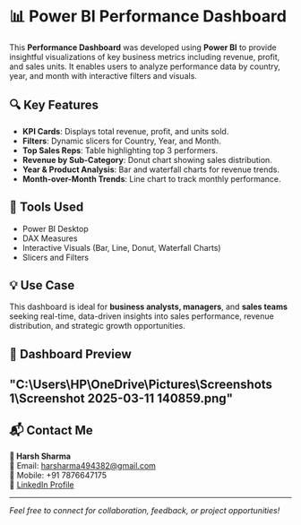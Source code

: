 # 📊 Power BI Performance Dashboard

This **Performance Dashboard** was developed using **Power BI** to provide insightful visualizations of key business metrics including revenue, profit, and sales units. It enables users to analyze performance data by country, year, and month with interactive filters and visuals.

## 🔍 Key Features

- **KPI Cards**: Displays total revenue, profit, and units sold.
- **Filters**: Dynamic slicers for Country, Year, and Month.
- **Top Sales Reps**: Table highlighting top 3 performers.
- **Revenue by Sub-Category**: Donut chart showing sales distribution.
- **Year & Product Analysis**: Bar and waterfall charts for revenue trends.
- **Month-over-Month Trends**: Line chart to track monthly performance.

## 💼 Tools Used

- Power BI Desktop  
- DAX Measures  
- Interactive Visuals (Bar, Line, Donut, Waterfall Charts)  
- Slicers and Filters

## 💡 Use Case

This dashboard is ideal for **business analysts, managers**, and **sales teams** seeking real-time, data-driven insights into sales performance, revenue distribution, and strategic growth opportunities.

## 📸 Dashboard Preview
"C:\Users\HP\OneDrive\Pictures\Screenshots 1\Screenshot 2025-03-11 140859.png"
---

## 📬 Contact Me

**👤 Harsh Sharma**  
📧 Email: harsharma494382@gmail.com  
📱 Mobile: +91 7876647175  
🔗 [LinkedIn Profile](https://www.linkedin.com/in/harsh-sharma-702278347/overlay/about-this-profile/)

---

*Feel free to connect for collaboration, feedback, or project opportunities!*
